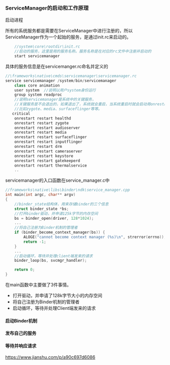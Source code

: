 ### ServiceManager的启动和工作原理

启动进程

所有的系统服务都是需要在ServiceManager中进行注册的，所以ServiceManager作为一个起始的服务，是通过init.rc来启动的。

```c++
    //system\core\rootdir\init.rc	
	//启动的服务，这里是用的服务名称。服务名称是在对应的rc文件中注册并启动的
    start servicemanager
```

具体的服务信息是在servicemanger.rc命名并定义的

```c++
//\frameworks\native\cmds\servicemanager\servicemanager.rc
service servicemanager /system/bin/servicemanager
    class core animation
    user system  //说明以用户system身份运行
    group system readproc
    //说明servicemanager是系统中的关键服务，
    //关键服务是不会退出的，如果退出了，系统就会重启，当系统重启时就会启动用onrestart关键字修饰的进程，
    //比如zygote、media、surfaceflinger等等。
   critical
    onrestart restart healthd
    onrestart restart zygote
    onrestart restart audioserver
    onrestart restart media
    onrestart restart surfaceflinger
    onrestart restart inputflinger
    onrestart restart drm
    onrestart restart cameraserver
    onrestart restart keystore
    onrestart restart gatekeeperd
    onrestart restart thermalservice
    ..
```

servicemanager的入口函数在service_manager.c中

```c++
//frameworks\native\libs\binder\ndk\service_manager.cpp
int main(int argc, char** argv)
{
	//binder_state结构体，用来存储binder的三个信息
    struct binder_state *bs;
	//打开binder驱动，并申请125k字节的内存空间
    bs = binder_open(driver, 128*1024);
    ...
	//将自己注册为Binder机制的管理者
    if (binder_become_context_manager(bs)) {
        ALOGE("cannot become context manager (%s)\n", strerror(errno));
        return -1;
    }
    ...
	//启动循环，等待并处理client端发来的请求
    binder_loop(bs, svcmgr_handler);

    return 0;
}

```

在main函数中主要做了3件事情。

* 打开驱动，并申请了128k字节大小的内存空间
* 将自己注册为Binder机制的管理者
* 启动循环，等待并处理Client端发来的请求



#### 启动Binder机制

#### 发布自己的服务

#### 等待并响应请求





https://www.jianshu.com/p/a90c697d6086
